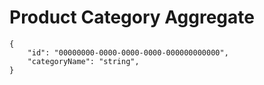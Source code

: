 # Product Category Aggregate

```
{
    "id": "00000000-0000-0000-0000-000000000000",
    "categoryName": "string",
}
```